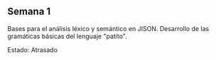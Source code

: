 ## Semana 1

Bases para el análisis léxico y semántico en JISON.
Desarrollo de las gramáticas básicas del lenguaje "patito".

Estado: Atrasado